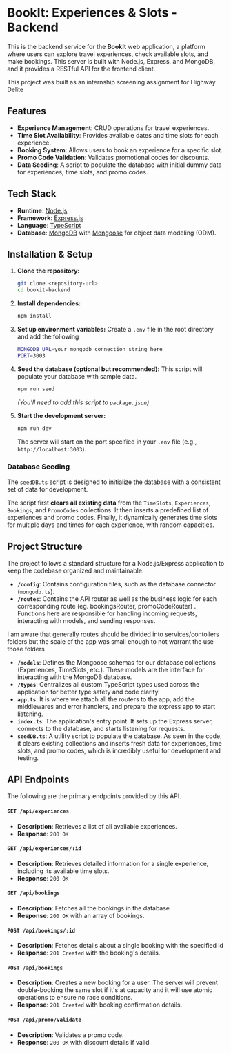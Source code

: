# BookIt: Experiences & Slots - Backend

This is the backend service for the **BookIt** web application, a platform where users can explore travel experiences, check available slots, and make bookings. This server is built with Node.js, Express, and MongoDB, and it provides a RESTful API for the frontend client.

This project was built as an internship screening assignment for Highway Delite

## Features

- **Experience Management**: CRUD operations for travel experiences.
- **Time Slot Availability**: Provides available dates and time slots for each experience.
- **Booking System**: Allows users to book an experience for a specific slot.
- **Promo Code Validation**: Validates promotional codes for discounts.
- **Data Seeding**: A script to populate the database with initial dummy data for experiences, time slots, and promo codes.

## Tech Stack

- **Runtime**: [Node.js](https://nodejs.org/)
- **Framework**: [Express.js](https://expressjs.com/)
- **Language**: [TypeScript](https://www.typescriptlang.org/)
- **Database**: [MongoDB](https://www.mongodb.com/) with [Mongoose](https://mongoosejs.com/) for object data modeling (ODM).

## Installation & Setup

1.  **Clone the repository:**
    ```bash
    git clone <repository-url>
    cd bookit-backend
    ```

2.  **Install dependencies:**
    ```bash
    npm install
    ```

3.  **Set up environment variables:**
    Create a `.env` file in the root directory and add the following
    ```bash
    MONGODB_URL=your_mongodb_connection_string_here
    PORT=3003
    ```

4.  **Seed the database (optional but recommended):**
    This script will populate your database with sample data.
    ```bash
    npm run seed
    ```
    *(You'll need to add this script to `package.json`)*

5.  **Start the development server:**
    ```bash
    npm run dev
    ```
    The server will start on the port specified in your `.env` file (e.g., `http://localhost:3003`).

### Database Seeding

The `seedDB.ts` script is designed to initialize the database with a consistent set of data for development.

The script first **clears all existing data** from the `TimeSlots`, `Experiences`, `Bookings`, and `PromoCodes` collections. It then inserts a predefined list of experiences and promo codes. Finally, it dynamically generates time slots for multiple days and times for each experience, with random capacities.

## Project Structure

The project follows a standard structure for a Node.js/Express application to keep the codebase organized and maintainable.

- **`/config`**: Contains configuration files, such as the database connector (`mongodb.ts`).
- **`/routes`**: Contains the API router as well as the business logic for each corresponding route (eg. bookingsRouter, promoCodeRouter) . Functions here are responsible for handling incoming requests, interacting with models, and sending responses. 

I am aware that generally routes should be divided into services/contollers folders but the scale of the app was small enough to not warrant the use those folders

- **`/models`**: Defines the Mongoose schemas for our database collections (Experiences, TimeSlots, etc.). These models are the interface for interacting with the MongoDB database.
- **`/types`**: Centralizes all custom TypeScript types used across the application for better type safety and code clarity.
- **`app.ts`**: It is where we attach all the routers to the app, add the middlewares and error handlers, and prepare the express app to start listening.
- **`index.ts`**: The application's entry point. It sets up the Express server, connects to the database, and starts listening for requests.
- **`seedDB.ts`**: A utility script to populate the database. As seen in the code, it clears existing collections and inserts fresh data for experiences, time slots, and promo codes, which is incredibly useful for development and testing.

## API Endpoints

The following are the primary endpoints provided by this API.

#### `GET /api/experiences`

- **Description**: Retrieves a list of all available experiences.
- **Response**: `200 OK`

#### `GET /api/experiences/:id`

- **Description**: Retrieves detailed information for a single experience, including its available time slots.
- **Response**: `200 OK`

#### `GET /api/bookings`

- **Description**: Fetches all the bookings in the database
- **Response**: `200 OK` with an array of bookings.

#### `POST /api/bookings/:id`

- **Description**: Fetches details about a single booking with the specified id
- **Response**: `201 Created` with the booking's details.

#### `POST /api/bookings`

- **Description**: Creates a new booking for a user. The server will prevent double-booking the same slot if it's at capacity and it will use atomic operations to ensure no race conditions.
- **Response**: `201 Created` with booking confirmation details.

#### `POST /api/promo/validate`

- **Description**: Validates a promo code.
- **Response**: `200 OK` with discount details if valid